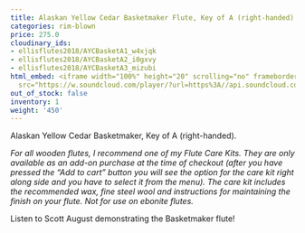 ```yaml
---
title: Alaskan Yellow Cedar Basketmaker Flute, Key of A (right-handed)
categories: rim-blown
price: 275.0
cloudinary_ids:
- ellisflutes2018/AYCBasketA1_w4xjqk
- ellisflutes2018/AYCBasketA2_i0gxvy
- ellisflutes2018/AYCBasketA3_mizubi
html_embed: <iframe width="100%" height="20" scrolling="no" frameborder="no" allow="autoplay"
  src="https://w.soundcloud.com/player/?url=https%3A//api.soundcloud.com/tracks/536548146&color=%23ff5500&inverse=false&auto_play=false&show_user=true"></iframe>
out_of_stock: false
inventory: 1
weight: '450'
---
```


Alaskan Yellow Cedar Basketmaker, Key of A (right-handed).

*For all wooden flutes, I recommend one of my Flute Care Kits.  They are only available as an add-on purchase at the time of checkout (after you have pressed the “Add to cart” button you will see the option for the care kit right along side and you have to select it from the menu). The care kit includes the recommended wax, fine steel wool and instructions for maintaining the finish on your flute.  Not for use on ebonite flutes.*

Listen to Scott August demonstrating the Basketmaker flute!
